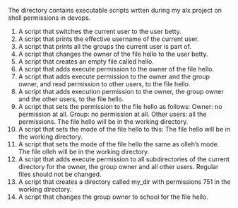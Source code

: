 The directory contains executable scripts wrtten during my alx project on shell permissions in devops.
1. A script that switches the current user to the user betty.
2. A script that prints the effective username of the current user.
3. A script that prints all the groups the current user is part of.
4. A script that changes the owner of the file hello to the user betty.
5. A script that creates an empty file called hello.
6. A script that adds execute permission to the owner of the file hello.
7. A script that adds execute permission to the owner and the group owner, and read permission to other users, to the file hello.
8. A script that adds execution permission to the owner, the group owner and the other users, to the file hello.
9. A script that sets the permission to the file hello as follows: Owner: no permission at all. Group: no permission at all. Other users: all the permissions. The file hello will be in the working directory.
10. A script that sets the mode of the file hello to this: The file hello will be in the working directory.
11. A script that sets the mode of the file hello the same as olleh’s mode. The file olleh will be in the working directory.
12. A script that adds execute permission to all subdirectories of the current directory for the owner, the group owner and all other users. Regular files should not be changed.
13. A script that creates a directory called my_dir with permissions 751 in the working directory.
14. A script that changes the group owner to school for the file hello.
